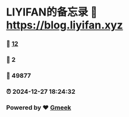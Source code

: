 # LIYIFAN的备忘录 :link: https://blog.liyifan.xyz 
### :page_facing_up: [12](https://blog.liyifan.xyz/tag.html) 
### :speech_balloon: 2 
### :hibiscus: 49877 
### :alarm_clock: 2024-12-27 18:24:32 
### Powered by :heart: [Gmeek](https://github.com/Meekdai/Gmeek)
